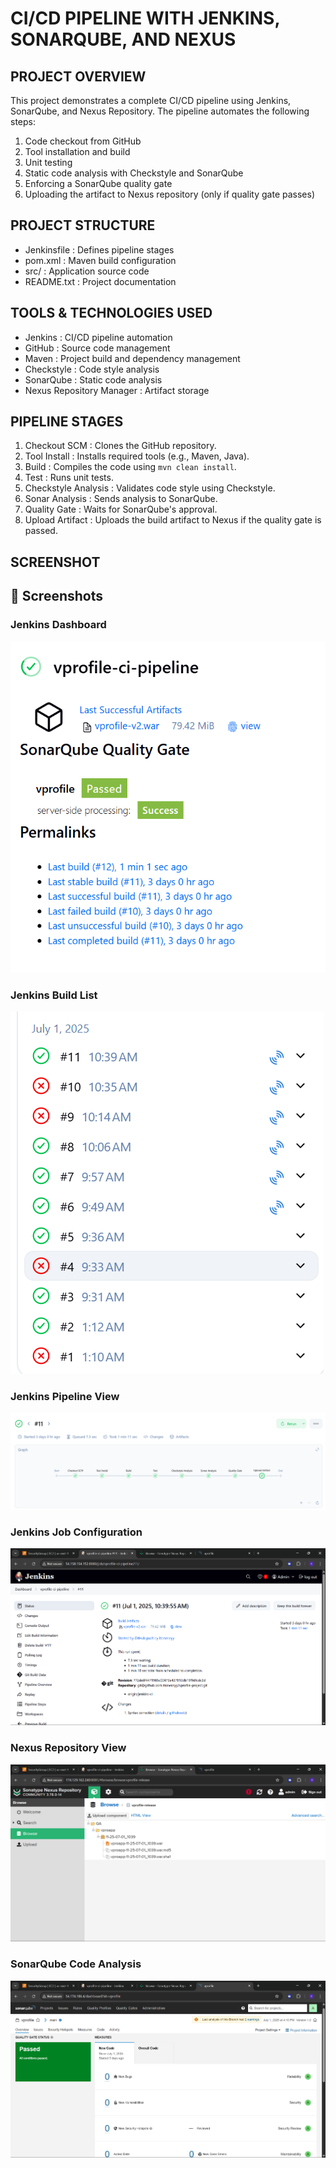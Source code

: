 CI/CD PIPELINE WITH JENKINS, SONARQUBE, AND NEXUS
=================================================

PROJECT OVERVIEW
----------------
This project demonstrates a complete CI/CD pipeline using Jenkins, SonarQube, and Nexus Repository. 
The pipeline automates the following steps:

1. Code checkout from GitHub
2. Tool installation and build
3. Unit testing
4. Static code analysis with Checkstyle and SonarQube
5. Enforcing a SonarQube quality gate
6. Uploading the artifact to Nexus repository (only if quality gate passes)

PROJECT STRUCTURE
-----------------
- Jenkinsfile              : Defines pipeline stages
- pom.xml                  : Maven build configuration
- src/                     : Application source code
- README.txt               : Project documentation

TOOLS & TECHNOLOGIES USED
-------------------------
- Jenkins                  : CI/CD pipeline automation
- GitHub                   : Source code management
- Maven                    : Project build and dependency management
- Checkstyle               : Code style analysis
- SonarQube                : Static code analysis
- Nexus Repository Manager : Artifact storage

PIPELINE STAGES
---------------
1. Checkout SCM          : Clones the GitHub repository.
2. Tool Install          : Installs required tools (e.g., Maven, Java).
3. Build                 : Compiles the code using `mvn clean install`.
4. Test                  : Runs unit tests.
5. Checkstyle Analysis   : Validates code style using Checkstyle.
6. Sonar Analysis        : Sends analysis to SonarQube.
7. Quality Gate          : Waits for SonarQube's approval.
8. Upload Artifact       : Uploads the build artifact to Nexus if the quality gate is passed.


SCREENSHOT
----------
## 📸 Screenshots

### Jenkins Dashboard
![Jenkins Overview](images/Jenkins_overview.png)

### Jenkins Build List
![Jenkins Builds](images/Jenkins_builds.png)

### Jenkins Pipeline View
![Jenkins Pipeline](images/Jenkins_pipeline.png)

### Jenkins Job Configuration
![Jenkins](images/Jenkins.png)

### Nexus Repository View
![Nexus Repository](images/Nexus.png)

### SonarQube Code Analysis
![SonarQube](images/Sonarqube.png)
